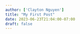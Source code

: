 ```yaml
---
author: ['Clayton Nguyen']
title: "My First Post"
date: 2023-06-23T21:04:00-07:00
draft: false
---
```


